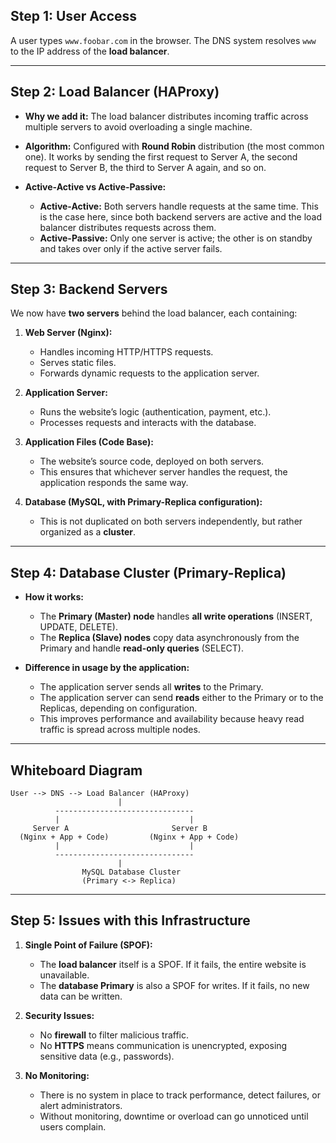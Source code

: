 ## **Step 1: User Access**

A user types `www.foobar.com` in the browser.
The DNS system resolves `www` to the IP address of the **load balancer**.

---

## **Step 2: Load Balancer (HAProxy)**

* **Why we add it:**
  The load balancer distributes incoming traffic across multiple servers to avoid overloading a single machine.
* **Algorithm:**
  Configured with **Round Robin** distribution (the most common one). It works by sending the first request to Server A, the second request to Server B, the third to Server A again, and so on.
* **Active-Active vs Active-Passive:**

  * **Active-Active:** Both servers handle requests at the same time. This is the case here, since both backend servers are active and the load balancer distributes requests across them.
  * **Active-Passive:** Only one server is active; the other is on standby and takes over only if the active server fails.

---

## **Step 3: Backend Servers**

We now have **two servers** behind the load balancer, each containing:

1. **Web Server (Nginx):**

   * Handles incoming HTTP/HTTPS requests.
   * Serves static files.
   * Forwards dynamic requests to the application server.

2. **Application Server:**

   * Runs the website’s logic (authentication, payment, etc.).
   * Processes requests and interacts with the database.

3. **Application Files (Code Base):**

   * The website’s source code, deployed on both servers.
   * This ensures that whichever server handles the request, the application responds the same way.

4. **Database (MySQL, with Primary-Replica configuration):**

   * This is not duplicated on both servers independently, but rather organized as a **cluster**.

---

## **Step 4: Database Cluster (Primary-Replica)**

* **How it works:**

  * The **Primary (Master) node** handles **all write operations** (INSERT, UPDATE, DELETE).
  * The **Replica (Slave) nodes** copy data asynchronously from the Primary and handle **read-only queries** (SELECT).
* **Difference in usage by the application:**

  * The application server sends all **writes** to the Primary.
  * The application server can send **reads** either to the Primary or to the Replicas, depending on configuration.
  * This improves performance and availability because heavy read traffic is spread across multiple nodes.

---

## **Whiteboard Diagram**

```
User --> DNS --> Load Balancer (HAProxy)
                        |
          -------------------------------
          |                             |
     Server A                       Server B
  (Nginx + App + Code)         (Nginx + App + Code)
          |                             |
          -------------------------------
                        |
                MySQL Database Cluster
                (Primary <-> Replica)
```

---

## **Step 5: Issues with this Infrastructure**

1. **Single Point of Failure (SPOF):**

   * The **load balancer** itself is a SPOF. If it fails, the entire website is unavailable.
   * The **database Primary** is also a SPOF for writes. If it fails, no new data can be written.

2. **Security Issues:**

   * No **firewall** to filter malicious traffic.
   * No **HTTPS** means communication is unencrypted, exposing sensitive data (e.g., passwords).

3. **No Monitoring:**

   * There is no system in place to track performance, detect failures, or alert administrators.
   * Without monitoring, downtime or overload can go unnoticed until users complain.
